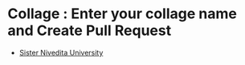# Collage : Enter your collage name and Create Pull Request 

<!-- prettier-ignore-start -->
- [Sister Nivedita University](https://github.com/arpan-mondal)
